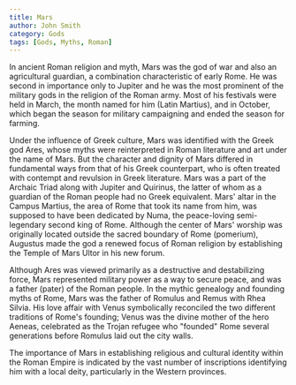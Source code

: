 ```yaml
---
title: Mars
author: John Smith
category: Gods
tags: [Gods, Myths, Roman]
---
```

In ancient Roman religion and myth, Mars was the god of war and also an agricultural guardian, a combination characteristic of early Rome. He was second in importance only to Jupiter and he was the most prominent of the military gods in the religion of the Roman army. Most of his festivals were held in March, the month named for him (Latin Martius), and in October, which began the season for military campaigning and ended the season for farming.

Under the influence of Greek culture, Mars was identified with the Greek god Ares, whose myths were reinterpreted in Roman literature and art under the name of Mars. But the character and dignity of Mars differed in fundamental ways from that of his Greek counterpart, who is often treated with contempt and revulsion in Greek literature. Mars was a part of the Archaic Triad along with Jupiter and Quirinus, the latter of whom as a guardian of the Roman people had no Greek equivalent. Mars' altar in the Campus Martius, the area of Rome that took its name from him, was supposed to have been dedicated by Numa, the peace-loving semi-legendary second king of Rome. Although the center of Mars' worship was originally located outside the sacred boundary of Rome (pomerium), Augustus made the god a renewed focus of Roman religion by establishing the Temple of Mars Ultor in his new forum.

Although Ares was viewed primarily as a destructive and destabilizing force, Mars represented military power as a way to secure peace, and was a father (pater) of the Roman people. In the mythic genealogy and founding myths of Rome, Mars was the father of Romulus and Remus with Rhea Silvia. His love affair with Venus symbolically reconciled the two different traditions of Rome's founding; Venus was the divine mother of the hero Aeneas, celebrated as the Trojan refugee who "founded" Rome several generations before Romulus laid out the city walls.

The importance of Mars in establishing religious and cultural identity within the Roman Empire is indicated by the vast number of inscriptions identifying him with a local deity, particularly in the Western provinces.